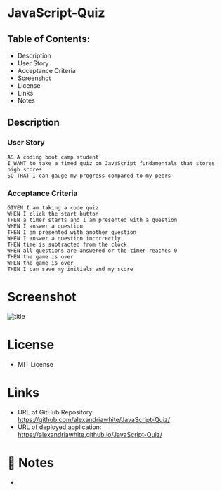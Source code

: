# JavaScript-Quiz
## Table of Contents:

* Description 
* User Story
* Acceptance Criteria
* Screenshot
* License
* Links
* Notes

## Description


### User Story 
```
AS A coding boot camp student
I WANT to take a timed quiz on JavaScript fundamentals that stores high scores
SO THAT I can gauge my progress compared to my peers
```

### Acceptance Criteria

```
GIVEN I am taking a code quiz
WHEN I click the start button
THEN a timer starts and I am presented with a question
WHEN I answer a question
THEN I am presented with another question
WHEN I answer a question incorrectly
THEN time is subtracted from the clock
WHEN all questions are answered or the timer reaches 0
THEN the game is over
WHEN the game is over
THEN I can save my initials and my score
```


# Screenshot  
![title](path)

# License

* MIT License

# Links
* URL of GitHub Repository: https://github.com/alexandriawhite/JavaScript-Quiz/
* URL of deployed application: https://alexandriawhite.github.io/JavaScript-Quiz/

# 📝 Notes
* 